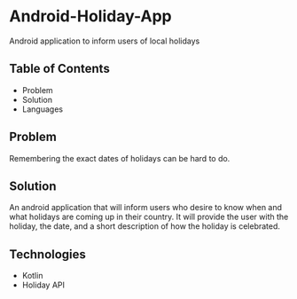 # Android-Holiday-App
Android application to inform users of local holidays

## Table of Contents
- Problem
- Solution
- Languages

## Problem
Remembering the exact dates of holidays can be hard to do. 

## Solution
An android application that will inform users who desire to know when and what holidays are coming up in their country. It will provide the user with the holiday, the date, and a short description of how the holiday is celebrated.

## Technologies
- Kotlin
- Holiday API
